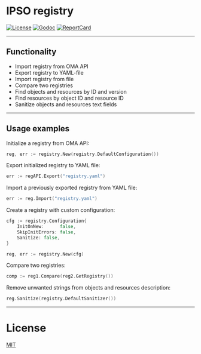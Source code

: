 # IPSO registry

[![License][License-Image]][License-Url]
[![Godoc][Godoc-Image]][Godoc-Url]
[![ReportCard][ReportCard-Image]][ReportCard-Url]

---

## Functionality

- Import registry from OMA API
- Export registry to YAML-file
- Import registry from file
- Compare two registries
- Find objects and resources by ID and version
- Find resources by object ID and resource ID
- Sanitize objects and resources text fields
---

## Usage examples

Initialize a registry from OMA API:
```go
reg, err := registry.New(registry.DefaultConfiguration())
```

Export initialized registry to YAML file:
```go
err := regAPI.Export("registry.yaml")
```

Import a previously exported registry from YAML file:
```go
err := reg.Import("registry.yaml")
```

Create a registry with custom configuration:
```go
cfg := registry.Configuration{
    InitOnNew:      false,
    SkipInitErrors: false,
    Sanitize: false,
}

reg, err := registry.New(cfg)
```

Compare two registries:
```go
comp := reg1.Compare(reg2.GetRegistry())
```
Remove unwanted strings from objects and resources description:
```go
reg.Sanitize(registry.DefaultSanitizer())
```

---

# License
[MIT](LICENSE)

[License-Url]: http://opensource.org/licenses/MIT
[License-Image]: https://img.shields.io/npm/l/express.svg

[Stability-Status-Image]: http://badges.github.io/stability-badges/dist/experimental.svg

[Godoc-Url]: https://pkg.go.dev/mod/github.com/aliakseiz/ipso-registry
[Godoc-Image]: https://godoc.org/github.com/aliakseiz/ipso-registry?status.svg

[ReportCard-Url]: https://goreportcard.com/report/github.com/aliakseiz/ipso-registry
[ReportCard-Image]: https://goreportcard.com/badge/github.com/aliakseiz/ipso-registry